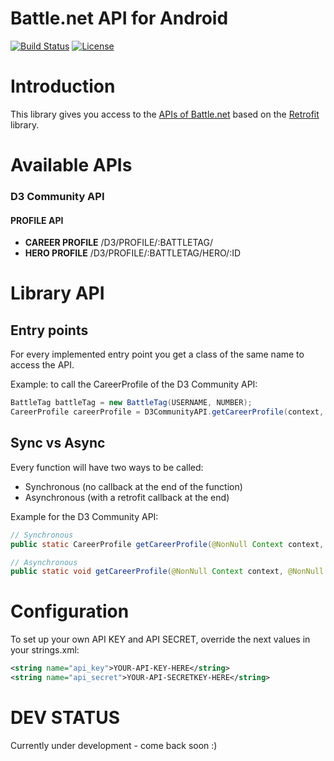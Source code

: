 # Battle.net API for Android

[![Build Status](https://travis-ci.org/galex/battlenet-api-android.svg?branch=master)](https://travis-ci.org/galex/battlenet-api-android) [![License](https://img.shields.io/badge/License-Apache%202.0-blue.svg)](https://opensource.org/licenses/Apache-2.0)
                                                                                                                          
# Introduction

This library gives you access to the [APIs of Battle.net](https://dev.battle.net/io-docs) based on the [Retrofit](http://square.github.io/retrofit/) library.

# Available APIs

### D3 Community API 

#### PROFILE API

- **CAREER PROFILE** /D3/PROFILE/:BATTLETAG/
- **HERO PROFILE** /D3/PROFILE/:BATTLETAG/HERO/:ID

# Library API

## Entry points

For every implemented entry point you get a class of the same name to access the API. 

Example: to call the CareerProfile of the D3 Community API:

```java
BattleTag battleTag = new BattleTag(USERNAME, NUMBER);
CareerProfile careerProfile = D3CommunityAPI.getCareerProfile(context, Region.EU, battleTag, Locale.ENGLISH);
```
## Sync vs Async
Every function will have two ways to be called:
* Synchronous (no callback at the end of the function)
* Asynchronous (with a retrofit callback at the end)

Example for the D3 Community API:
```java
// Synchronous
public static CareerProfile getCareerProfile(@NonNull Context context, @NonNull Region region, @NonNull BattleTag battleTag, @NonNull Locale locale);

// Asynchronous
public static void getCareerProfile(@NonNull Context context, @NonNull Region region, @NonNull BattleTag battleTag, @NonNull Locale locale, @NonNull Callback<CareerProfile> callback);
```

# Configuration

To set up your own API KEY and API SECRET, override the next values in your strings.xml:

```xml
<string name="api_key">YOUR-API-KEY-HERE</string>
<string name="api_secret">YOUR-API-SECRETKEY-HERE</string>
```

# DEV STATUS

Currently under development - come back soon :)
